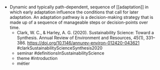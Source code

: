 - Dynamic and typically path-dependent, sequence of [[adaptation]] in which early adaptation influence the conditions that call for later adaptation. An adaptation pathway is a decision-making strategy that is made up of a sequence of manageable steps or decision-points over time.
	- Clark, W. C., & Harley, A. G. (2020). Sustainability Science: Toward a Synthesis. Annual Review of Environment and Resources, 45(1), 331–386. https://doi.org/10.1146/annurev-environ-012420-043621 #clarkSustainabilityScienceSynthesis2020
	- seminar #definitionsInSustainabilityScience
	- theme #introduction
	- métier